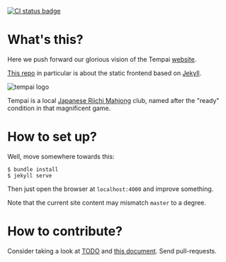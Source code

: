 [![CI status badge](https://circleci.com/gh/tempai-dev/tempai.kiev.ua.png?style=shield&circle-token=2c7b7ddd5c0420af50b2f052bb11102b5da9aa7e)](https://circleci.com/gh/tempai-dev/tempai.kiev.ua/tree/master)

# What's this?
Here we push forward our glorious vision of the Tempai [website](http://tempai.kiev.ua).

[This repo] in particular is about the static frontend based on [Jekyll].

![tempai logo](http://i.imgur.com/AGDbUlg.png)

Tempai is a local [Japanese Riichi Mahjong] club, named after the "ready" condition in that magnificent game.

[This repo]: https://github.com/tempai-dev/tempai.kiev.ua
[Jekyll]: https://jekyllrb.com/
[Japanese Riichi Mahjong]: http://mahjong-europe.org/index.php?option=com_content&view=category&layout=blog&id=61&Itemid=64

# How to set up?
Well, move somewhere towards this:

    $ bundle install
    $ jekyll serve

Then just open the browser at `localhost:4000` and improve something.

Note that the current site content may mismatch `master` to a degree.

# How to contribute?
Consider taking a look at [TODO](TODO.markdown) and [this document](doc/design-and-impl-spec.markdown).
Send pull-requests.
